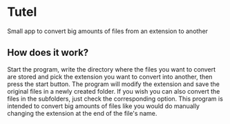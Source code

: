 # Tutel
Small app to convert big amounts of files from an extension to another

## How does it work?
Start the program, write the directory where the files you want to convert are stored and pick the extension you want to convert into another, then press 
the start button. The program will modify the extension and save the original files in a newly created folder. If you wish you can also convert the files in
the subfolders, just check the corresponding option. This program is intended to convert big amounts of files like you would do manually changing the extension at
the end of the file's name.
